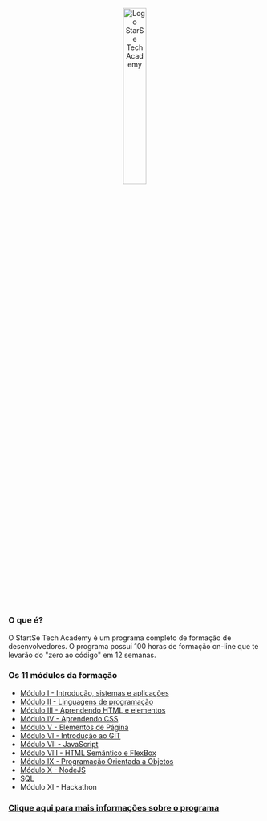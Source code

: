 <div align="center">
  <br>
  <img src="https://user-images.githubusercontent.com/99208505/167872020-344925cf-cd4b-4c48-864d-0951e792cc72.png" width="30%" alt="Logo StarSe Tech Academy">
  <h1></h1>
</div>

<div>
  <h3>O que é?</h3>
  <p>O StartSe Tech Academy é um programa completo de formação de desenvolvedores. O programa possui 100 horas de formação on-line que te levarão do "zero ao código" em 12 semanas.</p>
  
  <h3>Os 11 módulos da formação</h3>
  <ul>
    <li><a href="./Módulo I - Introdução, sistemas e aplicações">Módulo I - Introdução, sistemas e aplicações</a></li>
    <li><a href="./Módulo II - Linguagens de programação">Módulo II - Linguagens de programação</a></li>
    <li><a href="./Módulo III - Aprendendo HTML e elementos">Módulo III - Aprendendo HTML e elementos</a></li>
    <li><a href="./Módulo IV - Aprendendo CSS (Cascading Style Sheets)">Módulo IV - Aprendendo CSS</a></li>
    <li><a href="./Módulo V - Elementos da página">Módulo V - Elementos de Página</a></li>
    <li><a href="./Módulo VI - Introdução ao GIT">Módulo VI - Introdução ao GIT</a></li>
    <li><a href="./Módulo VII - JavaScript">Módulo VII - JavaScript</a></li>
    <li><a href="./Módulo VIII - HTML Semântico e FlexBox">Módulo VIII - HTML Semântico e FlexBox</a></li>
    <li><a href="./Módulo IX - Programação Orientada a Objetos">Módulo IX - Programação Orientada a Objetos</a></li>
    <li><a href="./Módulo X - NodeJS">Módulo X - NodeJS</a></li>
    <li><a href="./Módulo XI - SQL">SQL</a></li>
    <li>Módulo XI - Hackathon</li>
  </ul>
  
  ### [Clique aqui para mais informações sobre o programa](https://www.startse.com/techacademy/)
</div>
